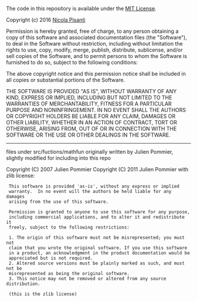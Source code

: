 The code in this repository is available under the [MIT License](https://secure.wikimedia.org/wikipedia/en/wiki/Mit_license).

Copyright (c) 2016 [Nicola Pisanti](http://npisanti.com)

Permission is hereby granted, free of charge, to any person obtaining a copy of this software and associated documentation files (the "Software"), to deal in the Software without restriction, including without limitation the rights to use, copy, modify, merge, publish, distribute, sublicense, and/or sell copies of the Software, and to permit persons to whom the Software is furnished to do so, subject to the following conditions:

The above copyright notice and this permission notice shall be included in all copies or substantial portions of the Software.

THE SOFTWARE IS PROVIDED "AS IS", WITHOUT WARRANTY OF ANY KIND, EXPRESS OR IMPLIED, INCLUDING BUT NOT LIMITED TO THE WARRANTIES OF MERCHANTABILITY, FITNESS FOR A PARTICULAR PURPOSE AND NONINFRINGEMENT. IN NO EVENT SHALL THE AUTHORS OR COPYRIGHT HOLDERS BE LIABLE FOR ANY CLAIM, DAMAGES OR OTHER LIABILITY, WHETHER IN AN ACTION OF CONTRACT, TORT OR OTHERWISE, ARISING FROM, OUT OF OR IN CONNECTION WITH THE SOFTWARE OR THE USE OR OTHER DEALINGS IN THE SOFTWARE.

-------------

files under src/fuctions/mathfun originally written by Julien Pommier, slightly modified for including into this repo

Copyright (C) 2007  Julien Pommier
Copyright (C) 2011  Julien Pommier
with zlib license:

     This software is provided 'as-is', without any express or implied
     warranty.  In no event will the authors be held liable for any damages
     arising from the use of this software.
     
     Permission is granted to anyone to use this software for any purpose,
     including commercial applications, and to alter it and redistribute it
     freely, subject to the following restrictions:
     
     1. The origin of this software must not be misrepresented; you must not
     claim that you wrote the original software. If you use this software
     in a product, an acknowledgment in the product documentation would be
     appreciated but is not required.
     2. Altered source versions must be plainly marked as such, and must not be
     misrepresented as being the original software.
     3. This notice may not be removed or altered from any source distribution.
     
     (this is the zlib license)
     
